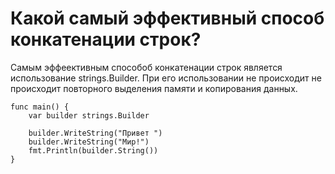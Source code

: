 # Какой самый эффективный способ конкатенации строк?

Самым эффеективным способоб конкатенации строк является использование strings.Builder.
При его использовании не происходит не происходит повторного выделения памяти и копирования данных.
```
func main() {
	var builder strings.Builder

	builder.WriteString("Привет ")
	builder.WriteString("Мир!")
	fmt.Println(builder.String())
}
```
